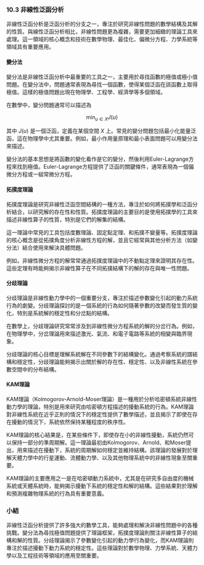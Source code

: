 ### 10.3 非線性泛函分析

非線性泛函分析是泛函分析的分支之一，專注於研究非線性問題的數學結構及其解的性質。與線性泛函分析相比，非線性問題更為複雜，需要更加細緻的理論工具來處理。這一領域的核心概念和技術在數學物理、最佳化、偏微分方程、力學系統等領域具有重要應用。

#### 變分法

變分法是非線性泛函分析中最重要的工具之一，主要用於尋找函數的極值或極小值問題。在變分法中，問題通常表現為尋找一個函數，使得某個泛函在該函數上取得極值。這樣的極值問題出現在物理學、工程學、經濟學等多個領域。

在數學中，變分問題通常可以描述為


```math
\min_{u \in X} J(u)
```


其中  $`J(u)`$  是一個泛函，定義在某個空間  $`X`$  上。常見的變分問題包括最小化能量泛函，這在物理學中尤其重要。例如，最小作用量原理和最小表面問題可以用變分法來描述。

變分法的基本思想是將函數的變化看作是它的變分，然後利用Euler-Lagrange方程來找到極值。Euler-Lagrange方程提供了泛函的關鍵條件，通常表現為一個偏微分方程或一組常微分方程。

#### 拓撲度理論

拓撲度理論是研究非線性泛函空間結構的一種方法，專注於如何將拓撲學和泛函分析結合，以研究解的存在性和性質。拓撲度理論的主要目的是使用拓撲學的工具來描述非線性算子的性質，特別是它們的解集的結構。

這一理論中常見的工具包括度數理論、固定點定理、和拓撲不變量等。拓撲度理論的核心概念是從拓撲角度分析非線性方程的解，並且它經常與其他分析方法（如變分法）結合使用來解決具體問題。

例如，非線性微分方程的解常常通過拓撲度理論中的不動點定理來證明其存在性。這些定理有時能夠揭示非線性算子在不同拓撲結構下的解的存在與唯一性問題。

#### 分歧理論

分歧理論是非線性動力學中的一個重要分支，專注於描述參數變化引起的動力系統行為的劇變。分歧理論探討的是一個系統的行為如何隨著參數的改變而發生質的變化，特別是系統解的穩定性和分岔點的結構。

在數學上，分歧理論研究常常涉及到非線性微分方程系統的解的分岔行為。例如，在物理學中，分岔理論用來描述激光、氣流、和電子電路等系統的相變與臨界現象。

分歧理論的核心目標是理解系統解在不同參數下的結構變化。通過考察系統的譜結構和穩定性，分歧理論能夠揭示出關於解的存在性、穩定性、以及非線性系統在參數空間中的分布結構。

#### KAM理論

KAM理論（Kolmogorov-Arnold-Moser理論）是一種用於分析哈密頓系統非線性動力學的理論，特別是用來研究由哈密頓方程描述的擾動系統的行為。KAM理論對非線性系統在近乎正則的情況下的穩定性提供了數學描述，並且揭示了即使在存在擾動的情況下，系統依然保持某種程度的秩序性。

KAM理論的核心結果是，在某些條件下，即使存在小的非線性擾動，系統仍然可以保持一部分的準周期解。這一理論最初由Kolmogorov、Arnold、和Moser提出，用來描述在擾動下，系統的周期解如何穩定並維持結構。該理論的發展對於理解天體力學中的行星運動、流體動力學、以及其他物理系統中的非線性現象至關重要。

KAM理論的主要應用之一是在哈密頓動力系統中，尤其是在研究多自由度的機械系統或天體系統時，能夠揭示擾動下系統的穩定性和解的結構。這些結果對於理解和預測複雜物理系統的行為具有重要意義。

### 小結

非線性泛函分析提供了許多強大的數學工具，能夠處理和解決非線性問題中的各種挑戰。變分法為尋找極值問題提供了理論框架，拓撲度理論則關注非線性算子的結構和解的性質。分歧理論揭示了參數變化引起的動力學行為變化，而KAM理論則專注於描述擾動下動力系統的穩定性。這些理論對於數學物理、力學系統、天體力學以及工程技術等領域的應用至關重要。